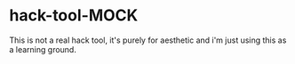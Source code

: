 # hack-tool-MOCK
This is not a real hack tool, it's purely for aesthetic and i'm just using this as a learning ground.
